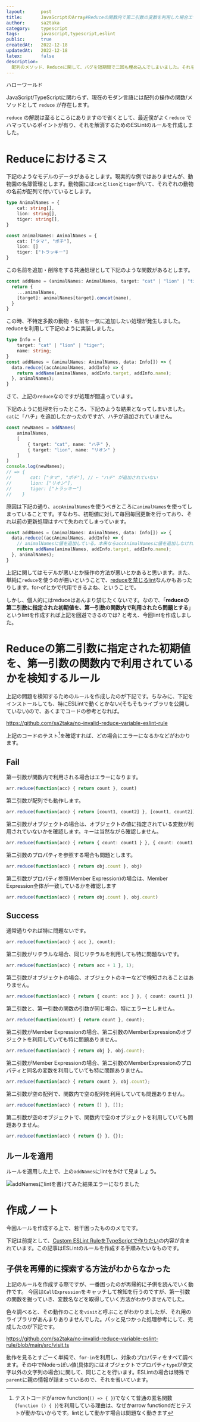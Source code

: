 ```yaml
---
layout:      post
title:       JavaScriptのArray#Reduceの関数内で第二引数の変数を利用した場合エラーになるESLintのルール
author:      sa2taka
category:    typescript
tags:        javascript,typescript,eslint
public:      true
createdAt:   2022-12-18
updatedAt:   2022-12-18
latex:       false
description:
  配列のメソッド、Reduceに関して、バグを短期間で二回も埋め込んでしまいました。それを回避するため、reduce用のLintを書いたので紹介です。  
---
```


ハローワールド

JavaScript/TypeScriptに関わらず、現在のモダン言語には配列の操作の関数/メソッドとして `reduce` が存在します。

`reduce` の解説は至るところにありますので省くとして、最近僕がよく`reduce` でハマっているポイントが有り、それを解消するためのESLintのルールを作成しました。

# Reduceにおけるミス

下記のようなモデルのデータがあるとします。現実的な例ではありませんが、動物園の名簿管理とします。動物園には`cat`と`lion`と`tiger`がいて、それぞれの動物の名前が配列で付いているとします。

```typescript
type AnimalNames = {
    cat: string[],
    lion: string[],
    tiger: string[],
}

const animalNames: AnimalNames = {
    cat: ["タマ", "ポチ"],
    lion: []
    tiger: ["トラッキー"]
}
```

この名前を追加・削除をする共通処理として下記のような関数があるとします。

```typescript
const addName = (animalNames: AnimalNames, target: "cat" | "lion" | "tiger", name: string): AnimalNames => { 
  return {
    ...animalNames,
    [target]: animalNames[target].concat(name),
  }
}
```

この時、不特定多数の動物・名前を一気に追加したい処理が発生しました。reduceを利用して下記のように実装しました。

```typescript
type Info = {
    target: "cat" | "lion" | "tiger";
    name: string;
}
const addNames = (animalNames: AnimalNames, data: Info[]) => {
  data.reduce((accAnimalNames, addInfo) => {
    return addName(animalNames, addInfo.target, addInfo.name);
  }, animalNames);
}
```

さて、上記の`reduce`なのですが処理が間違っています。

下記のように処理を行ったところ、下記のような結果となってしまいました。`cat`に「ハチ」を追加したかったのですが、ハチが追加されていません。

```typescript
const newNames = addNames(
    animalNames,
    [
        { target: "cat", name: "ハチ" },
        { target: "lion", name: "リオン" }
    ] 
)
console.log(newNames);
// => {
//       cat: ["タマ", "ポチ"], // ← "ハチ" が追加されていない
//       lion: ["リオン"],
//       tiger: ["トラッキー"]
//    }
```

原因は下記の通り、`accAnimalNames`を使うべきところに`animalNames`を使ってしまっていることです。すなわち、初期値に対して毎回毎回更新を行っており、それ以前の更新処理はすべて失われてしまっています。

```typescript
const addNames = (animalNames: AnimalNames, data: Info[]) => {
  data.reduce((accAnimalNames, addInfo) => {
    // animalNamesに値を追加している。本来ならaccAnimalNamesに値を追加しなければならない
    return addName(animalNames, addInfo.target, addInfo.name);
  }, animalNames);
}
```

上記に関してはモデルが悪いとか操作の方法が悪いとかあると思います。また、単純に`reduce`を使うのが悪いということで、[reduceを禁じるlint](https://www.npmjs.com/package/eslint-plugin-no-array-reduce)なんかもあったりします。for-ofとかで代用できるよね、ということで。

しかし、個人的にはreduceはあんまり禁じたくないです。なので、「**reduceの第二引数に指定された初期値を、第一引数の関数内で利用されたら問題とする**」というlintを作成すれば上記を回避できるのでは? と考え、今回lintを作成しました。

# Reduceの第二引数に指定された初期値を、第一引数の関数内で利用されているかを検知するルール

上記の問題を検知するためのルールを作成したのが下記です。ちなみに、下記をインストールしても、特にESLintで動くとかない(そもそもライブラリを公開していない)ので、あくまでコードの参考となれば。

https://github.com/sa2taka/no-invalid-reduce-variable-eslint-rule

上記のコードのテスト[^test-code]を確認すれば、どの場合にエラーになるかなどがわかります。

[^test-code]: テストコードがarrow function(`() => { }`)でなくて普通の匿名関数(`function () { }`)を利用している理由は、なぜかarrow functiondだとテストが動かないからです。lintとして動かす場合は問題なく動きます

## Fail

第一引数が関数内で利用される場合はエラーになります。

```typescript
arr.reduce(function(acc) { return count }, count)
```

第二引数が配列でも動作します。

```typescript
arr.reduce(function(acc) { return [count1, count2] }, [count1, count2])
```

第二引数がオブジェクトの場合は、オブジェクトの値に指定されている変数が利用されていないかを確認します。キーは当然ながら確認しません。

```typescript
arr.reduce(function(acc) { return { count: count1 } }, { count: count1 })
```

第二引数のプロパティを参照する場合も問題とします。

```typescript
arr.reduce(function(acc) { return obj.count }, obj)
```

第二引数がプロパティ参照(Member Expression)の場合は、Member Expression全体が一致しているかを確認します

```typescript
arr.reduce(function(acc) { return obj.count }, obj.count)
```

## Success

通常通りやれば特に問題ないです。

```typescript
arr.reduce(function(acc) { acc }, count);
```

第二引数がリテラルな場合、同じリテラルを利用しても特に問題ないです。

```typescript
arr.reduce(function(acc) { return acc + 1 }, 1);
```

第二引数がオブジェクトの場合、オブジェクトのキーなどで検知されることはありません。

```typescript
arr.reduce(function(acc) { return { count: acc } }, { count: count1 });
```

第二引数と、第一引数の関数の引数が同じ場合、特にエラーとしません。

```typescript
arr.reduce(function(count) { return count }, count);
```

第二引数がMember Expressionの場合、第二引数のMemberExpressionのオブジェクトを利用していても特に問題ありません。

```typescript
arr.reduce(function(acc) { return obj }, obj.count);
```

第二引数がMember Expressionの場合、第二引数のMemberExpressionのプロパティと同名の変数を利用していても特に問題ありません。

```typescript
arr.reduce(function(acc) { return count }, obj.count);
```

第二引数が空の配列で、関数内で空の配列を利用していても問題ありません。

```typescript
arr.reduce(function(acc) { return [] }, []);
```

第二引数が空のオブジェクトで、関数内で空のオブジェクトを利用していても問題ありません。

```typescript
arr.reduce(function(acc) { return {} }, {});
```

## ルールを適用

ルールを適用した上で、上の`addNames`にlintをかけて見ましょう。

![addNamesにlintを書けてみた結果エラーになりました](https://images.ctfassets.net/xw0ljpdch9v4/3BuFjG9vS1aVZxWxAiVYa1/c91555de764b3df3532198bd87e139db/image.png)

# 作成ノート

今回ルールを作成する上で、若干困ったもののメモです。

下記は前提として、[Custom ESLint RuleをTypeScriptで作りたい](https://blog.sa2taka.com/post/custom-eslint-rule-with-typescript/)の内容が含まれています。この記事はESLintのルールを作成する手順みたいなものです。

## 子供を再帰的に探索する方法がわからなかった

上記のルールを作成する際ですが、一番困ったのが再帰的に子供を読んでいく動作です。
今回は`CallExpression`をキャッチして検知を行うのですが、第一引数の関数を掘っていき、変数名などを取得していく方法がわかりませんでした。

色々調べると、その動作のことを`visit`と呼ぶことがわかりましたが、それ用のライブラリがあんまりありませんでした。パッと見つかった処理参考にして、完成したのが下記です。

https://github.com/sa2taka/no-invalid-reduce-variable-eslint-rule/blob/main/src/visit.ts

動作を見るとすごーく単純で、`for-in`を利用し、対象のプロパティをすべて調べます。その中でNodeっぽい値(具体的にはオブジェクトでプロパティ`type`が空文字以外の文字列の場合)に関して、同じことを行います。ESLintの場合は特殊で`parent`に親の情報が詰まっているので、それを省いています。
